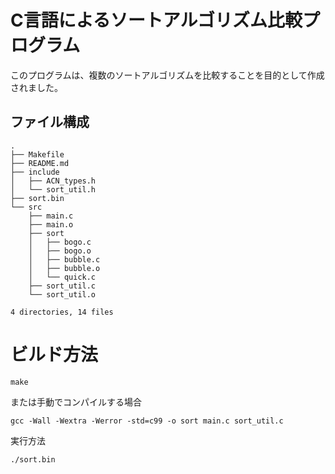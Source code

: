 # C言語によるソートアルゴリズム比較プログラム

このプログラムは、複数のソートアルゴリズムを比較することを目的として作成されました。

## ファイル構成

```
.
├── Makefile
├── README.md
├── include
│   ├── ACN_types.h
│   └── sort_util.h
├── sort.bin
└── src
    ├── main.c
    ├── main.o
    ├── sort
    │   ├── bogo.c
    │   ├── bogo.o
    │   ├── bubble.c
    │   ├── bubble.o
    │   └── quick.c
    ├── sort_util.c
    └── sort_util.o

4 directories, 14 files
```

# ビルド方法

```
make
```

または手動でコンパイルする場合

```
gcc -Wall -Wextra -Werror -std=c99 -o sort main.c sort_util.c
```

実行方法
```
./sort.bin
```

